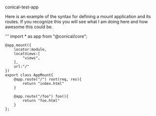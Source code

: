 conical-test-app


Here is an example of the syntax for defining a mount application and its routes.
If you recognize this you will see what I am doing here and how awesome this could be.

'''
    import * as app from "@conical/core";

    @app.mount({
        locator:module,
        localViews:[
            "views",
        ],
        url:"/"
    })
    export class AppMount{
        @app.route("/") root(req, res){
            return "index.html"
        }

        @app.route("/foo") foo(){
            return "foo.html"
        }
    };